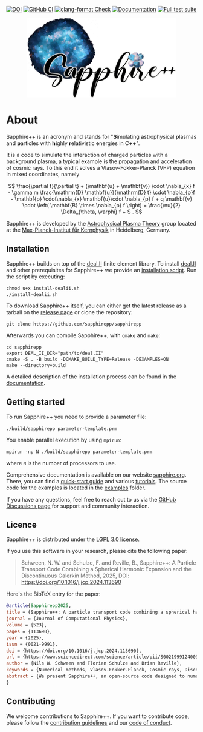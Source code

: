 [![DOI](https://zenodo.org/badge/DOI/10.5281/zenodo.14506755.svg)](https://doi.org/10.5281/zenodo.14506755)
[![GitHub CI](https://github.com/sapphirepp/sapphirepp/actions/workflows/tests.yml/badge.svg)](https://github.com/sapphirepp/sapphirepp/actions/workflows/tests.yml)
[![clang-format Check](https://github.com/sapphirepp/sapphirepp/actions/workflows/clang-format-check.yml/badge.svg)](https://github.com/sapphirepp/sapphirepp/actions/workflows/clang-format-check.yml)
[![Documentation](https://github.com/sapphirepp/sapphirepp/actions/workflows/documentation.yml/badge.svg)](https://github.com/sapphirepp/sapphirepp/actions/workflows/documentation.yml)
[![Full test suite](https://github.com/sapphirepp/sapphirepp/actions/workflows/full-test-suite.yml/badge.svg)](https://github.com/sapphirepp/sapphirepp/actions/workflows/full-test-suite.yml)

<p align="center">
<img src="logo/sapphire-logo-text.png" alt="Sapphire++ logo" width=394>
</p>

# About

Sapphire++ is an acronym and stands for \"<strong>S</strong>imulating
<strong>a</strong>strophysical <strong>p</strong>lasmas and
<strong>p</strong>articles with <strong>hi</strong>ghly
<strong>r</strong>elativistic <strong>e</strong>nergies in
C<strong>++</strong>\".

It is a code to simulate the interaction of charged particles with a background
plasma, a typical example is the propagation and acceleration of cosmic rays. To
this end it solves a Vlasov-Fokker-Planck (VFP) equation in mixed coordinates,
namely

$$
  \frac{\partial f}{\partial t} + (\mathbf{u} + \mathbf{v}) \cdot \nabla_{x} f -
  \gamma m \frac{\mathrm{D} \mathbf{u}}{\mathrm{D} t} \cdot \nabla_{p}f -
  \mathbf{p} \cdot\nabla_{x} \mathbf{u}\cdot \nabla_{p} f +
  q \mathbf{v} \cdot \left( \mathbf{B} \times \nabla_{p} f \right) =
  \frac{\nu}{2} \Delta_{\theta, \varphi} f + S .
$$

Sapphire++ is developed by the [Astrophysical Plasma
Theory](https://www.mpi-hd.mpg.de/mpi/en/research/scientific-divisions-and-groups/independent-research-groups/apt)
group located at the [Max-Planck-Institut für
Kernphysik](https://www.mpi-hd.mpg.de/mpi/en/) in Heidelberg, Germany.

## Installation

Sapphire++ builds on top of the [deal.II](https://www.dealii.org) finite element
library. To install [deal.II](https://www.dealii.org) and other prerequisites
for Sapphire++ we provide an [installation script](scripts/install-dealii.sh).
Run the script by executing:

```shell
chmod u+x install-dealii.sh
./install-dealii.sh
```

To download Sapphire++ itself, you can either get the latest release as a
tarball on the [release page](https://github.com/sapphirepp/sapphirepp/releases)
or clone the repository:

```shell
git clone https://github.com/sapphirepp/sapphirepp
```

Afterwards you can compile Sapphire++, with `cmake` and `make`:

```shell
cd sapphirepp
export DEAL_II_DIR="path/to/deal.II"
cmake -S . -B build -DCMAKE_BUILD_TYPE=Release -DEXAMPLES=ON
make --directory=build
```

A detailed description of the installation process can be found in the
[documentation](https://sapphirepp.org#installation).

## Getting started

To run Sapphire++ you need to provide a parameter file:
  
```shell
./build/sapphirepp parameter-template.prm
```

You enable parallel execution by using `mpirun`:

```shell
mpirun -np N ./build/sapphirepp parameter-template.prm
```

where `N` is the number of processors to use.

Comprehensive documentation is available on our website
[sapphire.org](https://sapphirepp.org). There, you can find a [quick-start
guide](https://sapphirepp.org/latest/quick-start.html) and various
[tutorials](https://sapphirepp.org/latest/examples.html). The source code for
the examples is located in the [examples](examples) folder.

If you have any questions,
feel free to reach out to us
via the [GitHub Discussions page](https://github.com/sapphirepp/sapphirepp/discussions)
for support and community interaction.

## Licence

Sapphire++ is distributed under the [LGPL 3.0 license](LICENSE).

If you use this software in your research, please cite the following paper:

> Schween, N. W. and Schulze, F. and Reville, B., Sapphire++: A Particle Transport Code Combining a Spherical Harmonic Expansion and the Discontinuous Galerkin Method, 2025, DOI: https://doi.org/10.1016/j.jcp.2024.113690

Here's the BibTeX entry for the paper:

```bibtex
@article{Sapphirepp2025,
title = {Sapphire++: A particle transport code combining a spherical harmonic expansion and the discontinuous Galerkin method},
journal = {Journal of Computational Physics},
volume = {523},
pages = {113690},
year = {2025},
issn = {0021-9991},
doi = {https://doi.org/10.1016/j.jcp.2024.113690},
url = {https://www.sciencedirect.com/science/article/pii/S0021999124009380},
author = {Nils W. Schween and Florian Schulze and Brian Reville},
keywords = {Numerical methods, Vlasov-Fokker-Planck, Cosmic rays, Discontinuous Galerkin method, Spherical harmonics, Particle acceleration},
abstract = {We present Sapphire++, an open-source code designed to numerically solve the Vlasov–Fokker–Planck equation for astrophysical applications. Sapphire++ employs a numerical algorithm based on a spherical harmonic expansion of the distribution function, expressing the Vlasov–Fokker–Planck equation as a system of partial differential equations governing the evolution of the expansion coefficients. The code utilises the discontinuous Galerkin method in conjunction with implicit and explicit time stepping methods to compute these coefficients, providing significant flexibility in its choice of spatial and temporal accuracy. We showcase the code's validity using examples. In particular, we simulate the acceleration of test particles at a parallel shock and compare the results to analytical predictions. The Sapphire++ code Image 1 is available as a free and open-source tool for the community.}
}
```

## Contributing

We welcome contributions to Sapphire++. If you want to contribute code, please
follow the [contribution guidelines](CONTRIBUTING.md) and our
[code of conduct](CODE_OF_CONDUCT.md).
